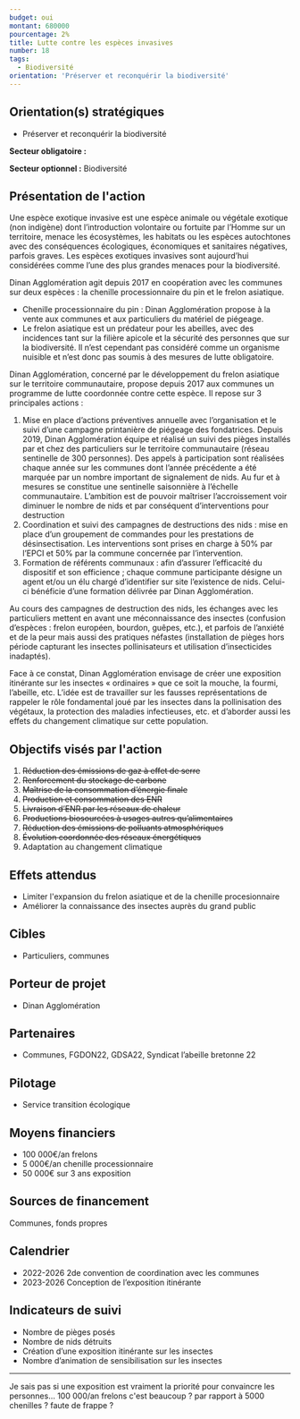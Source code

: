 ```yaml
---
budget: oui
montant: 680000
pourcentage: 2%
title: Lutte contre les espèces invasives
number: 18
tags:
  - Biodiversité
orientation: 'Préserver et reconquérir la biodiversité'
---
```


## Orientation(s) stratégiques

- Préserver et reconquérir la biodiversité

**Secteur obligatoire :**

**Secteur optionnel :** Biodiversité

## Présentation de l'action

Une espèce exotique invasive est une espèce animale ou végétale exotique (non indigène) dont l’introduction volontaire ou fortuite par l’Homme sur un territoire, menace les écosystèmes, les habitats ou les espèces autochtones avec des conséquences écologiques, économiques et sanitaires négatives, parfois graves. Les espèces exotiques invasives sont aujourd’hui considérées comme l’une des plus grandes menaces pour la biodiversité.

Dinan Agglomération agit depuis 2017 en coopération avec les communes sur deux espèces : la chenille processionnaire du pin et le frelon asiatique.
- Chenille processionnaire du pin : Dinan Agglomération propose à la vente aux communes et aux particuliers du matériel de piégeage.
- Le frelon asiatique est un prédateur pour les abeilles, avec des incidences tant sur la filière apicole et la sécurité des personnes que sur la biodiversité. Il n’est cependant pas considéré comme un organisme nuisible et n’est donc pas soumis à des mesures de lutte obligatoire.

Dinan Agglomération, concerné par le développement du frelon asiatique sur le territoire communautaire, propose depuis 2017 aux communes un programme de lutte coordonnée contre cette espèce. Il repose sur 3 principales actions :
1. Mise en place d’actions préventives annuelle avec l’organisation et le suivi d’une campagne printanière de piégeage des fondatrices. Depuis 2019, Dinan Agglomération équipe et réalisé un suivi des pièges installés par et chez des particuliers sur le territoire communautaire (réseau sentinelle de 300 personnes). Des appels à participation sont réalisées chaque année sur les communes dont l’année précédente a été marquée par un nombre important de signalement de nids. Au fur et à mesures se constitue une sentinelle saisonnière à l’échelle communautaire. L’ambition est de pouvoir maîtriser l’accroissement voir diminuer le nombre de nids et par conséquent d’interventions pour destruction
2. Coordination et suivi des campagnes de destructions des nids : mise en place d’un groupement de commandes pour les prestations de désinsectisation. Les interventions sont prises en charge à 50% par l’EPCI et 50% par la commune concernée par l’intervention.
3. Formation de référents communaux : afin d’assurer l’efficacité du dispositif et son efficience ; chaque commune participante désigne un agent et/ou un élu chargé d’identifier sur site l’existence de nids. Celui-ci bénéficie d’une formation délivrée par Dinan Agglomération.

Au cours des campagnes de destruction des nids, les échanges avec les particuliers mettent en avant une méconnaissance des insectes (confusion d’espèces : frelon européen, bourdon, guêpes, etc.), et parfois de l’anxiété et de la peur mais aussi des pratiques néfastes (installation de pièges hors période capturant les insectes pollinisateurs et utilisation d’insecticides inadaptés).

Face à ce constat, Dinan Agglomération envisage de créer une exposition itinérante sur les insectes « ordinaires » que ce soit la mouche, la fourmi, l’abeille, etc. L’idée est de travailler sur les fausses représentations de rappeler le rôle fondamental joué par les insectes dans la pollinisation des végétaux, la protection des maladies infectieuses, etc. et d’aborder aussi les effets du changement climatique sur cette population.

## Objectifs visés par l'action

1. ~~Réduction des émissions de gaz à effet de serre~~
2. ~~Renforcement du stockage de carbone~~
3. ~~Maîtrise de la consommation d’énergie finale~~
4. ~~Production et consommation des ENR~~
5. ~~Livraison d’ENR par les réseaux de chaleur~~
6. ~~Productions biosourcées à usages autres qu’alimentaires~~
7. ~~Réduction des émissions de polluants atmosphériques~~
8. ~~Évolution coordonnée des réseaux énergétiques~~
9. Adaptation au changement climatique

## Effets attendus

- Limiter l'expansion du frelon asiatique et de la chenille procesionnaire
- Améliorer la connaissance des insectes auprès du grand public

## Cibles

- Particuliers, communes

## Porteur de projet

- Dinan Agglomération

## Partenaires

- Communes, FGDON22, GDSA22, Syndicat l’abeille bretonne 22

## Pilotage

- Service transition écologique

## Moyens financiers

- 100 000€/an frelons
- 5 000€/an chenille processionnaire
- 50 000€ sur 3 ans exposition

## Sources de financement

Communes, fonds propres

## Calendrier

- 2022-2026 2de convention de coordination avec les communes
- 2023-2026 Conception de l’exposition itinérante

## Indicateurs de suivi

- Nombre de pièges posés
- Nombre de nids détruits
- Création d’une exposition itinérante sur les insectes
- Nombre d’animation de sensibilisation sur les insectes

---
Je sais pas si une exposition est vraiment la priorité pour convaincre les personnes…
100 000/an frelons c'est beaucoup ? par rapport à 5000 chenilles ? faute de frappe ?
